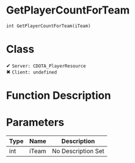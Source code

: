 # GetPlayerCountForTeam
```
int GetPlayerCountForTeam(iTeam)
```
# Class
✔ `Server: CDOTA_PlayerResource`  
✖ `Client: undefined`  

# Function Description

# Parameters
Type|Name|Description
--|--|--
int|iTeam|No Description Set
